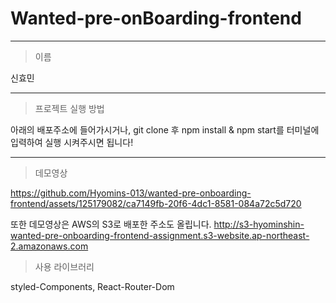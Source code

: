 # Wanted-pre-onBoarding-frontend

---

> 이름

신효민

---

> 프로젝트 실행 방법

아래의 배포주소에 들어가시거나, git clone 후 npm install & npm start를 터미널에 입력하여 실행 시켜주시면 됩니다!

---

> 데모영상

https://github.com/Hyomins-013/wanted-pre-onboarding-frontend/assets/125179082/ca7149fb-20f6-4dc1-8581-084a72c5d720

또한 데모영상은 AWS의 S3로 배포한 주소도 올립니다.
http://s3-hyominshin-wanted-pre-onboarding-frontend-assignment.s3-website.ap-northeast-2.amazonaws.com

> 사용 라이브러리

styled-Components, React-Router-Dom
